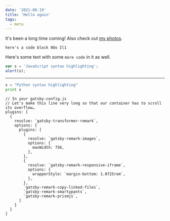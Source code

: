 ```yaml
---
date: '2021-08-19'
title: 'Hello again'
tags:
  - meta
---
```


It's been a long time coming! Also check out [my photos](https://zhjngli.com).

<!-- end -->

```
here's a code block 0Oo Il1
```

Here's some text with some `more code` in it as well.

```javascript
var s = 'JavaScript syntax highlighting';
alert(s);
```

---

```python
s = "Python syntax highlighting"
print s
```

```javascript{1-2,22}{numberLines: true}
// In your gatsby-config.js
// Let's make this line very long so that our container has to scroll its overflow…
plugins: [
  {
    resolve: `gatsby-transformer-remark`,
    options: {
      plugins: [
        {
          resolve: `gatsby-remark-images`,
          options: {
            maxWidth: 756,
          },
        },
        {
          resolve: `gatsby-remark-responsive-iframe`,
          options: {
            wrapperStyle: `margin-bottom: 1.0725rem`,
          },
        },
        `gatsby-remark-copy-linked-files`,
        `gatsby-remark-smartypants`,
        `gatsby-remark-prismjs`,
      ]
    }
  }
]
```
